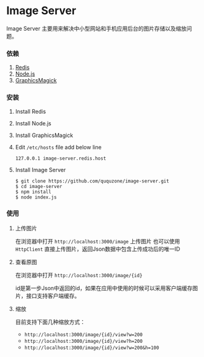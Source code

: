 Image Server
============

Image Server 主要用来解决中小型网站和手机应用后台的图片存储以及缩放问题。

### 依赖

1. [Redis](http://redis.io/)
2. [Node.js](https://nodejs.org/en/)
3. [GraphicsMagick](http://www.graphicsmagick.org/)

### 安装

1. Install Redis
2. Install Node.js
3. Install GraphicsMagick
4. Edit `/etc/hosts` file add below line
	```
	127.0.0.1 image-server.redis.host
	```
	
5. Install Image Server
	```
	$ git clone https://github.com/ququzone/image-server.git
	$ cd image-server
	$ npm install
	$ node index.js
	```

### 使用

1. 上传图片

	在浏览器中打开 `http://localhost:3000/image` 上传图片
	也可以使用 `HttpClient` 直接上传图片，返回Json数据中包含上传成功后的唯一ID

2. 查看原图

	在浏览器中打开 `http://localhost:3000/image/{id}`

	id是第一步Json中返回的id，如果在应用中使用的时候可以采用客户端缓存图片，接口支持客户端缓存。

3. 缩放

	目前支持下面几种缩放方式：
	- `http://localhost:3000/image/{id}/view?w=200`
	- `http://localhost:3000/image/{id}/view?h=200`
	- `http://localhost:3000/image/{id}/view?w=200&h=100`

